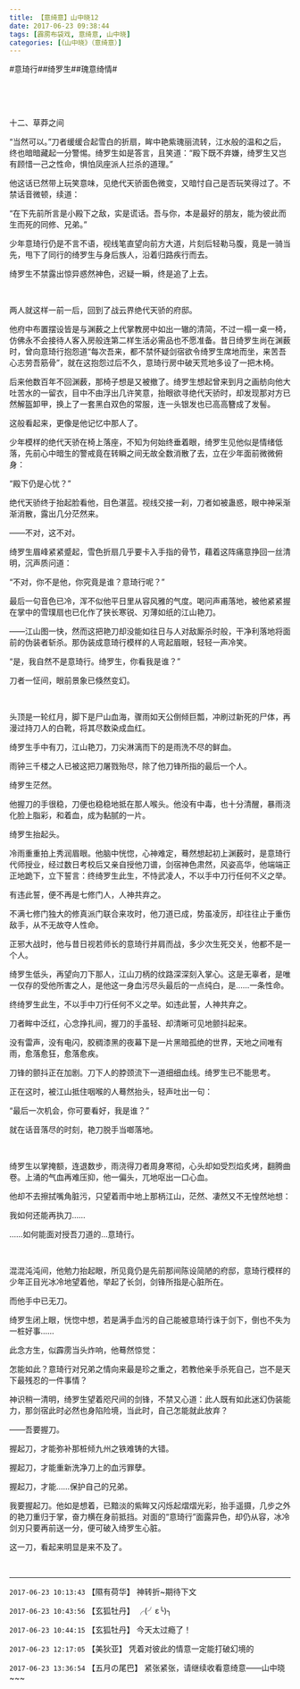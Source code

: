```yaml
---
title: 【意绮意】山中晓12
date: 2017-06-23 09:38:44
tags: [霹雳布袋戏, 意绮意, 山中晓]
categories: [《山中晓》（意绮意）]
---
```


<p dir="ltr"  >#意琦行##绮罗生##瑰意绮情#</p> 
<p dir="ltr"  >&nbsp;</p> 
<p dir="ltr"  >&nbsp;</p> 
<p dir="ltr"  >十二、草莽之间</p> 
<p dir="ltr"  >“当然可以。”刀者缓缓合起雪白的折扇，眸中艳紫瑰丽流转，江水般的温和之后，终也暗暗藏起一分警惕。绮罗生如是答言，且笑道：“殿下既不弃嫌，绮罗生又岂有顾惜一己之性命，惧怕凤座派人拦杀的道理。”</p> 
<p dir="ltr"  >他这话已然带上玩笑意味，见绝代天骄面色微变，又暗忖自己是否玩笑得过了。不禁话音微顿，续道：</p> 
<p dir="ltr"  >“在下先前所言是小殿下之敌，实是谎话。吾与你，本是最好的朋友，能为彼此而生而死的同修、兄弟。”</p> 
<p dir="ltr"  >少年意琦行仍是不言不语，视线笔直望向前方大道，片刻后轻勒马腹，竟是一骑当先，甩下了同行的绮罗生与身后族人，沿着归路疾行而去。</p> 
<p dir="ltr"  >绮罗生不禁露出惊异惑然神色，迟疑一瞬，终是追了上去。</p> 
<p dir="ltr"  >&nbsp;</p> 
<p dir="ltr"  >两人就这样一前一后，回到了战云界绝代天骄的府邸。</p> 
<p dir="ltr"  >他府中布置摆设皆是与渊薮之上代掌教房中如出一辙的清简，不过一榻一桌一椅，仿佛永不会接待人客入房般连第二样生活必需品也不愿准备。昔日绮罗生尚在渊薮时，曾向意琦行抱怨道“每次吾来，都不禁怀疑剑宿欲令绮罗生席地而坐，来苦吾心志劳吾筋骨”，就在这抱怨过后不久，意琦行房中破天荒地多设了一把木椅。</p> 
<p dir="ltr"  >后来他数百年不回渊薮，那椅子想是又被撤了。绮罗生想起曾来到月之画舫向他大吐苦水的一留衣，目中不由浮出几许笑意，抬眼欲寻绝代天骄时，却发现那对方已然解盔卸甲，换上了一套黑白双色的常服，连一头银发也已高高簪成了发髻。</p> 
<p dir="ltr"  >这般看起来，更像是他记忆中那人了。</p> 
<p dir="ltr"  >少年模样的绝代天骄在椅上落座，不知为何始终垂着眼，绮罗生见他似是情绪低落，先前心中暗生的警戒竟在转瞬之间无故全数消散了去，立在少年面前微微俯身：</p> 
<p dir="ltr"  >“殿下仍是心忧？”</p> 
<p dir="ltr"  >绝代天骄终于抬起脸看他，目色湛蓝。视线交接一刹，刀者如被蛊惑，眼中神采渐渐消散，露出几分茫然来。</p> 
<p dir="ltr"  >——不对，这不对。</p> 
<p dir="ltr"  >绮罗生眉峰紧紧蹙起，雪色折扇几乎要卡入手指的骨节，藉着这阵痛意挣回一丝清明，沉声质问道：</p> 
<p dir="ltr"  >“不对，你不是他，你究竟是谁？意琦行呢？”</p> 
<p dir="ltr"  >最后一句音色已冷，浑不似他平日里从容风雅的气度。喝问声甫落地，被他紧紧握在掌中的雪璞扇也已化作了狭长寒锐、刃薄如纸的江山艳刀。</p> 
<p dir="ltr"  >——江山图一快，然而这把艳刀却没能如往日与人对敌厮杀时般，干净利落地将面前的伪装者斩杀。那伪装成意琦行模样的人弯起眉眼，轻轻一声冷笑。</p> 
<p dir="ltr"  >“是，我自然不是意琦行。绮罗生，你看我是谁？”</p> 
<p dir="ltr"  >刀者一怔间，眼前景象已倏然变幻。</p> 
<p dir="ltr"  >&nbsp;</p> 
<p dir="ltr"  >头顶是一轮红月，脚下是尸山血海，骤雨如天公倒倾巨瓢，冲刷过新死的尸体，再漫过持刀人的白靴，将其尽数染成血红。</p> 
<p dir="ltr"  >绮罗生手中有刀，江山艳刀，刀尖淋漓而下的是雨洗不尽的鲜血。</p> 
<p dir="ltr"  >雨钟三千楼之人已被这把刀屠戮殆尽，除了他刀锋所指的最后一个人。</p> 
<p dir="ltr"  >绮罗生茫然。</p> 
<p dir="ltr"  >他握刀的手很稳，刀便也稳稳地抵在那人喉头。他没有中毒，也十分清醒，暴雨浇化脸上脂彩，和着血，成为黏腻的一片。</p> 
<p dir="ltr"  >绮罗生抬起头。</p> 
<p dir="ltr"  >冷雨重重拍上秀润眉眼。他脑中恍惚，心神难定，蓦然想起初上渊薮时，是意琦行代师授业，经过数日考校后又亲自授他刀谱，剑宿神色肃然，风姿高华，他端端正正地跪下，立下誓言：终绮罗生此生，不恃武凌人，不以手中刀行任何不义之举。</p> 
<p dir="ltr"  >有违此誓，便不再是七修门人，人神共弃之。</p> 
<p dir="ltr"  >不满七修门独大的修真派门联合来攻时，他刀道已成，势虽凌厉，却往往止于重伤敌手，从不无故夺人性命。</p> 
<p dir="ltr"  >正邪大战时，他与昔日视若师长的意琦行并肩而战，多少次生死交关，他都不是一个人。</p> 
<p dir="ltr"  >绮罗生低头，再望向刀下那人，江山刀柄的纹路深深刻入掌心。这是无辜者，是唯一仅存的受他所害之人，是他这一身血污尽头最后的一点纯白，是……一条性命。</p> 
<p dir="ltr"  >终绮罗生此生，不以手中刀行任何不义之举。如违此誓，人神共弃之。</p> 
<p dir="ltr"  >刀者眸中泛红，心念挣扎间，握刀的手虽轻、却清晰可见地颤抖起来。</p> 
<p dir="ltr"  >没有雷声，没有电闪，胶稠漆黑的夜幕下是一片黑暗孤绝的世界，天地之间唯有雨，愈落愈狂，愈落愈疾。</p> 
<p dir="ltr"  >刀锋的颤抖正在加剧。刀下人的脖颈流下一道细细血线。绮罗生已不能思考。</p> 
<p dir="ltr"  >正在这时，被江山抵住咽喉的人蓦然抬头，轻声吐出一句：</p> 
<p dir="ltr"  >“最后一次机会，你可要看好，我是谁？”</p> 
<p dir="ltr"  >就在话音落尽的时刻，艳刀脱手当啷落地。</p> 
<p dir="ltr"  >&nbsp;</p> 
<p dir="ltr"  >绮罗生以掌掩额，连退数步，雨浇得刀者周身寒彻，心头却如受烈焰炙烤，翻腾曲卷。上涌的气血再难压抑，他一偏头，兀地呕出一口心血。</p> 
<p dir="ltr"  >他却不去擦拭嘴角脏污，只望着雨中地上那柄江山，茫然、凄然又不无惶然地想：</p> 
<p dir="ltr"  >我如何还能再执刀……</p> 
<p dir="ltr"  >……如何能面对授吾刀道的…意琦行。</p> 
<p dir="ltr"  >&nbsp;</p> 
<p dir="ltr"  >混混沌沌间，他勉力抬起眼，所见竟仍是先前那间陈设简陋的府邸，意琦行模样的少年正目光冰冷地望着他，举起了长剑，剑锋所指是心脏所在。</p> 
<p dir="ltr"  >而他手中已无刀。</p> 
<p dir="ltr"  >绮罗生闭上眼，恍惚中想，若是满手血污的自己能被意琦行诛于剑下，倒也不失为一桩好事……</p> 
<p dir="ltr"  >此念方生，似霹雳当头炸响，他蓦然惊觉：</p> 
<p dir="ltr"  >怎能如此？意琦行对兄弟之情向来最是珍之重之，若教他亲手杀死自己，岂不是天下最残忍的一件事情？</p> 
<p dir="ltr"  >神识稍一清明，绮罗生望着咫尺间的剑锋，不禁又心道：此人既有如此迷幻伪装能力，那剑宿此时必然也身陷险境，当此时，自己怎能就此放弃？</p> 
<p dir="ltr"  >——吾要握刀。</p> 
<p dir="ltr"  >握起刀，才能弥补那桩倾九州之铁难铸的大错。</p> 
<p dir="ltr"  >握起刀，才能重新洗净刀上的血污罪孽。</p> 
<p dir="ltr"  >握起刀，才能……保护自己的兄弟。</p> 
<p dir="ltr"  >我要握起刀。他如是想着，已黯淡的紫眸又闪烁起熠熠光彩，抬手遥摄，几步之外的艳刀重归于掌，奋力横在身前抵挡。对面的“意琦行”面露异色，却仍从容，冰冷剑刃只要再前送一分，便可破入绮罗生心脏。</p> 
<p dir="ltr"  >这一刀，看起来明显是来不及了。</p> 
<p dir="ltr"  >&nbsp;</p>

<!-- more -->

---

`2017-06-23 10:13:43` 【隰有荷华】 神转折~期待下文

`2017-06-23 10:43:56` 【玄狐牡丹】 ╭(╯ε╰)╮

`2017-06-23 10:44:15` 【玄狐牡丹】 今天太过瘾了！

`2017-06-23 12:17:05` 【美狄亚】 凭着对彼此的情意一定能打破幻境的

`2017-06-23 13:36:54` 【五月の尾巴】 紧张紧张，请继续收看意绮意——山中晓~~~
